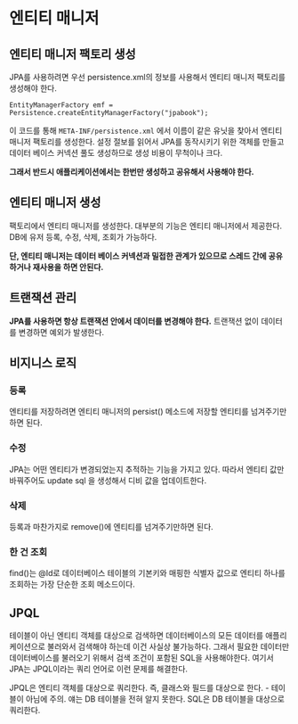 # 엔티티 매니저

## 엔티티 매니저 팩토리 생성

JPA를 사용하려면 우선 persistence.xml의 정보를 사용해서 엔티티 매니저 팩토리를 생성해야 한다.
```aidl
EntityManagerFactory emf = Persistence.createEntityManagerFactory("jpabook");
```
이 코드를 통해 `META-INF/persistence.xml` 에서 이름이 같은 유닛을 찾아서 엔티티 매니저 팩토리를 생성한다.
설정 절보를 읽어서 JPA를 동작시키기 위한 객체를 만들고 데이터 베이스 커넥션 풀도 생성하므로 생성 비용이 무척이나 크다.

**그래서 반드시 애플리케이션에서는 한번만 생성하고 공유해서 사용해야 한다.**


## 엔티티 매니저 생성
팩토리에서 엔티티 매니저를 생성한다. 대부분의 기능은 엔티티 매니저에서 제공한다. DB에 유저 등록, 수정, 삭제, 조회가 가능하다.

**단, 엔티티 매니저는 데이터 베이스 커넥션과 밀접한 관계가 있으므로 스레드 간에 공유하거나 재사용을 하면 안된다.**

## 트랜잭션 관리
**JPA를 사용하면 항상 트랜잭션 안에서 데이터를 변경해야 한다.** 트랜잭션 없이 데이터를 변경하면 예외가 발생한다.


## 비지니스 로직

### 등록

엔티티를 저장하려면 엔티티 매니저의 persist() 메소드에 저장할 엔티티를 넘겨주기만 하면 된다.

### 수정
JPA는 어떤 엔티티가 변경되었는지 추적하는 기능을 가지고 있다. 따라서 엔티티 값만 바꿔주어도 update sql 을 생성해서 디비 값을 업데이트한다.

### 삭제
등록과 마찬가지로 remove()에 엔티티를 넘겨주기만하면 된다.

### 한 건 조회
find()는 @Id로 데이터베이스 테이블의 기본키와 매핑한 식별자 값으로 엔티티 하나를 조회하는 가장 단순한 조회 메소드이다.

## JPQL
테이블이 아닌 엔티티 객체를 대상으로 검색하면 데이터베이스의 모든 데이터를 애플리케이션으로 불러와서 검색해야 하는데 이건 사실상 불가능하다.
그래서 필요한 데이터만 데이터베이스를 불러오기 위해서 검색 조건이 포함된 SQL을 사용해야한다.
여기서 JPA는 JPQL이라는 쿼리 언어로 이런 문제를 해결한다.

JPQL은 엔티티 객체를 대상으로 쿼리한다. 즉, 클래스와 필드를 대상으로 한다. - 테이블이 아님에 주의. 얘는 DB 테이블을 전혀 알지 못한다.
SQL은 DB 테이블을 대상으로 쿼리한다.